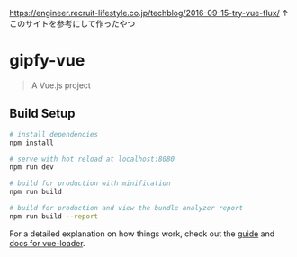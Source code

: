 https://engineer.recruit-lifestyle.co.jp/techblog/2016-09-15-try-vue-flux/
↑このサイトを参考にして作ったやつ

# gipfy-vue

> A Vue.js project

## Build Setup

``` bash
# install dependencies
npm install

# serve with hot reload at localhost:8080
npm run dev

# build for production with minification
npm run build

# build for production and view the bundle analyzer report
npm run build --report
```

For a detailed explanation on how things work, check out the [guide](http://vuejs-templates.github.io/webpack/) and [docs for vue-loader](http://vuejs.github.io/vue-loader).
